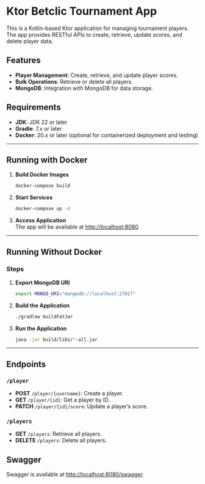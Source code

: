# Ktor Betclic Tournament App

This is a Kotlin-based Ktor application for managing tournament players. The app provides RESTful APIs to create, retrieve, update scores, and delete player data.

## Features  
- **Player Management**: Create, retrieve, and update player scores.  
- **Bulk Operations**: Retrieve or delete all players.  
- **MongoDB**: Integration with MongoDB for data storage.

## Requirements  
- **JDK**: JDK 22 or later  
- **Gradle**: 7.x or later  
- **Docker**: 20.x or later (optional for containerized deployment and testing)

---

## Running with Docker

1. **Build Docker Images**  
   ```bash
   docker-compose build
   ```

2. **Start Services**  
   ```bash
   docker-compose up -d
   ```

3. **Access Application**  
   The app will be available at [http://localhost:8080](http://localhost:8080).

---

## Running Without Docker

### Steps  
1. **Export MongoDB URI**  
   ```bash
   export MONGO_URI="mongodb://localhost:27017"
   ```

2. **Build the Application**  
   ```bash
   ./gradlew buildFatJar
   ```

3. **Run the Application**  
   ```bash
   java -jar build/libs/*-all.jar
   ```
---

## Endpoints

### `/player`  
- **POST** `/player/{username}`: Create a player.  
- **GET** `/player/{id}`: Get a player by ID.  
- **PATCH** `/player/{id}/score`: Update a player’s score.

### `/players`  
- **GET** `/players`: Retrieve all players.  
- **DELETE** `/players`: Delete all players.

## Swagger
Swagger is available at [http://localhost:8080/swagger](http://localhost:8080/swagger).

